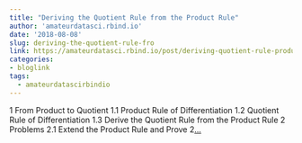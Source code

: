 ```yaml
---
title: "Deriving the Quotient Rule from the Product Rule"
author: 'amateurdatasci.rbind.io'
date: '2018-08-08'
slug: deriving-the-quotient-rule-fro
link: https://amateurdatasci.rbind.io/post/deriving-quotient-rule-product-rule/
categories:
- bloglink
tags:
  - amateurdatascirbindio
---
```


1 From Product to Quotient 1.1 Product Rule of Differentiation 1.2 Quotient Rule of Differentiation 1.3 Derive the Quotient Rule from the Product Rule 2 Problems 2.1 Extend the Product Rule and Prove 2[... <i class="fas fa-external-link-alt"></i>](https://amateurdatasci.rbind.io/post/deriving-quotient-rule-product-rule/)

